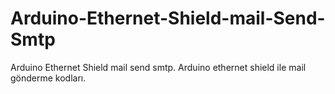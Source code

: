 # Arduino-Ethernet-Shield-mail-Send-Smtp
Arduino Ethernet Shield mail send smtp. Arduino ethernet shield ile mail gönderme kodları. 

